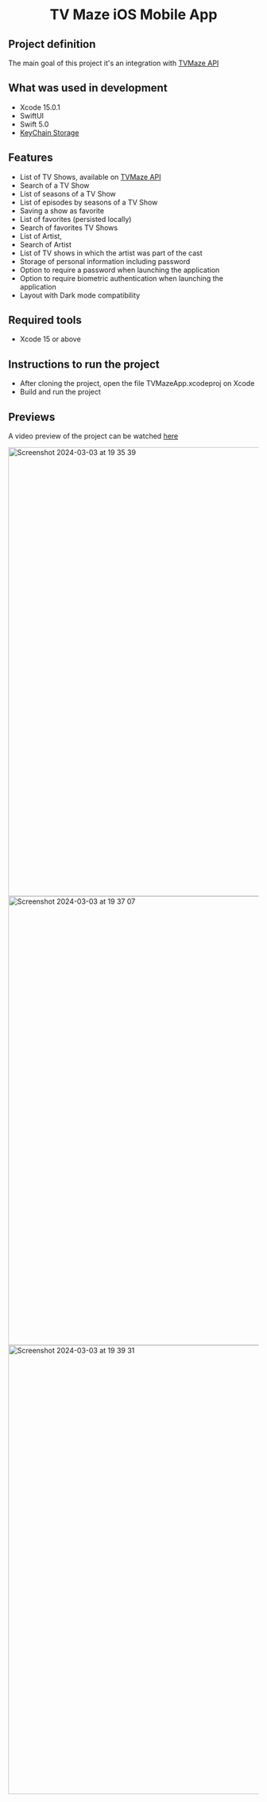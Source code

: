 <h1 align="center">TV Maze iOS Mobile App</h1>

## Project definition

The main goal of this project it's an integration with [TVMaze API](https://www.tvmaze.com/api)

## What was used in development
 - Xcode 15.0.1
 - SwiftUI
 - Swift 5.0
 - [KeyChain Storage](https://developer.apple.com/documentation/security/certificate_key_and_trust_services/keys/storing_keys_in_the_keychain) 
 

## Features
 - List of TV Shows, available on [TVMaze API](https://www.tvmaze.com/api)
 - Search of a TV Show
 - List of seasons of a TV Show
 - List of episodes by seasons of a TV Show
 - Saving a show as favorite
 - List of favorites (persisted locally)
 - Search of favorites TV Shows 
 - List of Artist,
 - Search of Artist
 - List of TV shows in which the artist was part of the cast
 - Storage of personal information including password
 - Option to require a password when launching the application
 - Option to require biometric authentication when launching the application
 - Layout with Dark mode compatibility

## Required tools
 - Xcode 15 or above

## Instructions to run the project
 - After cloning the project, open the file TVMazeApp.xcodeproj on Xcode
 - Build and run the project

## Previews
A video preview of the project can be watched [here](https://drive.google.com/file/d/1qeitfdNmfU8gaRX_PaJ_1N67J_0ByFGb/view?usp=drive_link)

<img width="903" alt="Screenshot 2024-03-03 at 19 35 39" src="https://github.com/jeannchuab/TVMazeApp/assets/62518806/52ac6672-8188-42b2-b200-88a94106dc1c">
<img width="903" alt="Screenshot 2024-03-03 at 19 37 07" src="https://github.com/jeannchuab/TVMazeApp/assets/62518806/b21b9b5d-2e8c-476f-ba2f-4ae313f5276c">
<img width="903" alt="Screenshot 2024-03-03 at 19 39 31" src="https://github.com/jeannchuab/TVMazeApp/assets/62518806/d4b7a8b6-3bc5-4c10-8537-128442f2c35b">








